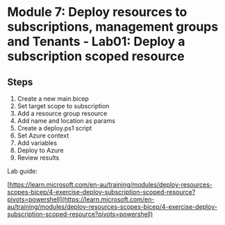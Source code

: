 # Module 7: Deploy resources to subscriptions, management groups and Tenants - Lab01: Deploy a subscription scoped resource

## Steps

1. Create a new main.bicep
2. Set target scope to subscription
3. Add a resource group resource
4. Add name and location as params
5. Create a deploy.ps1 script
6. Set Azure context
7. Add variables
8. Deploy to Azure
9. Review results

Lab guide:

[https://learn.microsoft.com/en-au/training/modules/deploy-resources-scopes-bicep/4-exercise-deploy-subscription-scoped-resource?pivots=powershell](https://learn.microsoft.com/en-au/training/modules/deploy-resources-scopes-bicep/4-exercise-deploy-subscription-scoped-resource?pivots=powershell)
